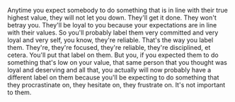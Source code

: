  Anytime you expect somebody to do something that is in line with their true highest value, they will not let you down. They'll get it done. They won't betray you. They'll be loyal to you because your expectations are in line with their values. So you'll probably label them very committed and very loyal and very self, you know, they're reliable. That's the way you label them. They're, they're focused, they're reliable, they're disciplined, et cetera. You'll put that label on them. But you, if you expected them to do something that's low on your value, that same person that you thought was loyal and deserving and all that, you actually will now probably have a different label on them because you'll be expecting to do something that they procrastinate on, they hesitate on, they frustrate on. It's not important to them.